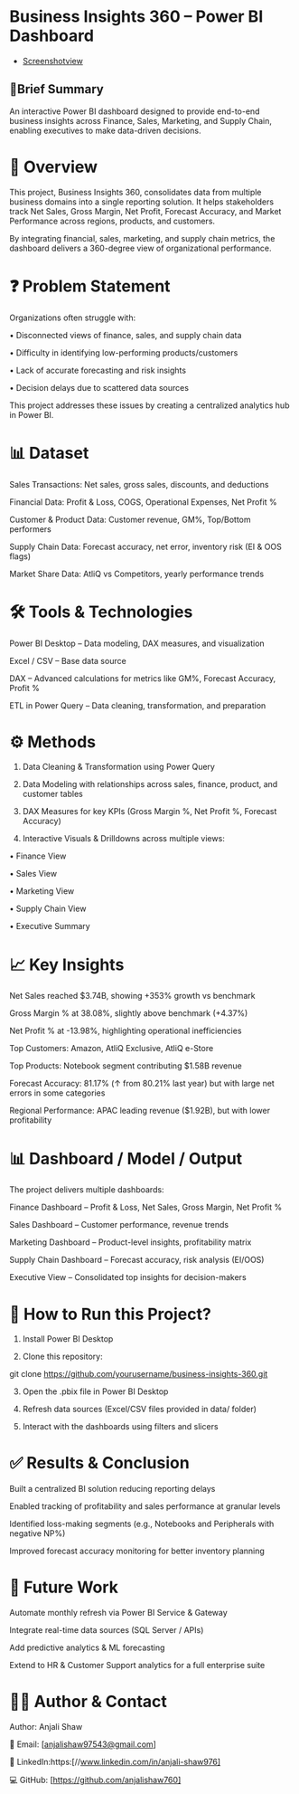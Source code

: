 # Business Insights 360 – Power BI Dashboard

- <a href="https://github.com/anjalishaw760/Power-Bi/blob/main/Screenshot%20(684).png">Screenshotview</a>

## 🔹Brief Summary

An interactive Power BI dashboard designed to provide end-to-end business insights across Finance, Sales, Marketing, and Supply Chain, enabling executives to make data-driven decisions.


#  📌 Overview

This project, Business Insights 360, consolidates data from multiple business domains into a single reporting solution. It helps stakeholders track Net Sales, Gross Margin, Net Profit, Forecast Accuracy, and Market Performance across regions, products, and customers.

By integrating financial, sales, marketing, and supply chain metrics, the dashboard delivers a 360-degree view of organizational performance.


# ❓ Problem Statement

Organizations often struggle with:

• Disconnected views of finance, sales, and supply chain data

• Difficulty in identifying low-performing products/customers

• Lack of accurate forecasting and risk insights

• Decision delays due to scattered data sources


This project addresses these issues by creating a centralized analytics hub in Power BI.


# 📊 Dataset

Sales Transactions: Net sales, gross sales, discounts, and deductions

Financial Data: Profit & Loss, COGS, Operational Expenses, Net Profit %

Customer & Product Data: Customer revenue, GM%, Top/Bottom performers

Supply Chain Data: Forecast accuracy, net error, inventory risk (EI & OOS flags)

Market Share Data: AtliQ vs Competitors, yearly performance trends


# 🛠 Tools & Technologies

Power BI Desktop – Data modeling, DAX measures, and visualization

Excel / CSV – Base data source

DAX – Advanced calculations for metrics like GM%, Forecast Accuracy, Profit %

ETL in Power Query – Data cleaning, transformation, and preparation


# ⚙ Methods

1. Data Cleaning & Transformation using Power Query

2. Data Modeling with relationships across sales, finance, product, and customer tables

3. DAX Measures for key KPIs (Gross Margin %, Net Profit %, Forecast Accuracy)

4. Interactive Visuals & Drilldowns across multiple views:


•  Finance View

•  Sales View

•  Marketing View

•  Supply Chain View

•  Executive Summary


#  📈 Key Insights

Net Sales reached $3.74B, showing +353% growth vs benchmark

Gross Margin % at 38.08%, slightly above benchmark (+4.37%)

Net Profit % at -13.98%, highlighting operational inefficiencies

Top Customers: Amazon, AtliQ Exclusive, AtliQ e-Store

Top Products: Notebook segment contributing $1.58B revenue

Forecast Accuracy: 81.17% (↑ from 80.21% last year) but with large net errors in some categories

Regional Performance: APAC leading revenue ($1.92B), but with lower profitability


#  📊 Dashboard / Model / Output

The project delivers multiple dashboards:

Finance Dashboard – Profit & Loss, Net Sales, Gross Margin, Net Profit %

Sales Dashboard – Customer performance, revenue trends

Marketing Dashboard – Product-level insights, profitability matrix

Supply Chain Dashboard – Forecast accuracy, risk analysis (EI/OOS)

Executive View – Consolidated top insights for decision-makers


#  🚀 How to Run this Project?

1. Install Power BI Desktop


2. Clone this repository:

git clone https://github.com/yourusername/business-insights-360.git


3. Open the .pbix file in Power BI Desktop


4. Refresh data sources (Excel/CSV files provided in data/ folder)


5. Interact with the dashboards using filters and slicers
   

#  ✅ Results & Conclusion

Built a centralized BI solution reducing reporting delays

Enabled tracking of profitability and sales performance at granular levels

Identified loss-making segments (e.g., Notebooks and Peripherals with negative NP%)

Improved forecast accuracy monitoring for better inventory planning


# 🔮 Future Work

Automate monthly refresh via Power BI Service & Gateway

Integrate real-time data sources (SQL Server / APIs)

Add predictive analytics & ML forecasting

Extend to HR & Customer Support analytics for a full enterprise suite


#  👩‍💻 Author & Contact

Author: Anjali Shaw

📧 Email: [anjalishaw97543@gmail.com]

🔗 LinkedIn:https:[//www.linkedin.com/in/anjali-shaw976] 

💻 GitHub: [https://github.com/anjalishaw760]
